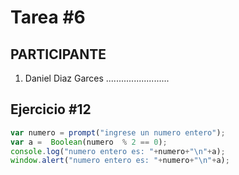 # Tarea #6

## PARTICIPANTE
1. Daniel Diaz Garces .........................

## Ejercicio #12

```javascript
var numero = prompt("ingrese un numero entero");
var a =  Boolean(numero  % 2 == 0);
console.log("numero entero es: "+numero+"\n"+a);
window.alert("numero entero es: "+numero+"\n"+a);
```